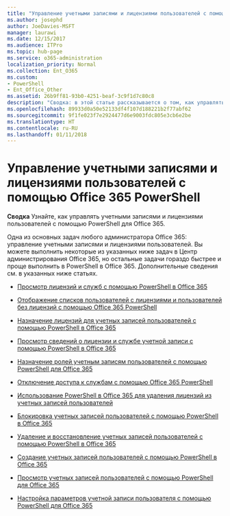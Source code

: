 ```yaml
---
title: "Управление учетными записями и лицензиями пользователей с помощью Office 365 PowerShell"
ms.author: josephd
author: JoeDavies-MSFT
manager: laurawi
ms.date: 12/15/2017
ms.audience: ITPro
ms.topic: hub-page
ms.service: o365-administration
localization_priority: Normal
ms.collection: Ent_O365
ms.custom:
- PowerShell
- Ent_Office_Other
ms.assetid: 26b9ff81-93b0-4251-beaf-3c9f1d7c80c8
description: "Сводка: в этой статье рассказывается о том, как управлять учетными записями и лицензиями пользователей с помощью PowerShell в Office 365."
ms.openlocfilehash: 89933d0a50e52133df4f107d188221b2f77abf62
ms.sourcegitcommit: 9f1fe023f7e2924477d6e9003fdc805e3cb6e2be
ms.translationtype: HT
ms.contentlocale: ru-RU
ms.lasthandoff: 01/11/2018
---
```

# <a name="manage-user-accounts-and-licenses-with-office-365-powershell"></a>Управление учетными записями и лицензиями пользователей с помощью Office 365 PowerShell

 **Сводка** Узнайте, как управлять учетными записями и лицензиями пользователей с помощью PowerShell для Office 365.
  
Одна из основных задач любого администратора Office 365:  управление учетными записями и лицензиями пользователей. Вы можете выполнить некоторые из указанных ниже задач в Центр администрирования Office 365, но остальные задачи гораздо быстрее и проще выполнить в PowerShell в Office 365. Дополнительные сведения см. в указанных ниже статьях.
  
- [Просмотр лицензий и служб с помощью PowerShell в Office 365](view-licenses-and-services-with-office-365-powershell.md)
    
- [Отображение списков пользователей с лицензиями и пользователей без лицензий с помощью Office 365 PowerShell](view-licensed-and-unlicensed-users-with-office-365-powershell.md)
    
- [Назначение лицензий для учетных записей пользователей с помощью PowerShell в Office 365](assign-licenses-to-user-accounts-with-office-365-powershell.md)
    
- [Просмотр сведений о лицензии и службе учетной записи с помощью PowerShell в Office 365](view-account-license-and-service-details-with-office-365-powershell.md)
    
- [Назначение ролей учетным записям пользователей с помощью PowerShell для Office 365](assign-roles-to-user-accounts-with-office-365-powershell.md)
    
- [Отключение доступа к службам с помощью Office 365 PowerShell](disable-access-to-services-with-office-365-powershell.md)
    
- [Использование PowerShell в Office 365 для удаления лицензий из учетных записей пользователей](remove-licenses-from-user-accounts-with-office-365-powershell.md)
    
- [Блокировка учетных записей пользователей с помощью PowerShell в Office 365](block-user-accounts-with-office-365-powershell.md)
    
- [Удаление и восстановление учетных записей пользователей с помощью PowerShell в Office 365](delete-and-restore-user-accounts-with-office-365-powershell.md)
    
- [Создание учетных записей пользователей с помощью PowerShell в Office 365](create-user-accounts-with-office-365-powershell.md)
    
- [Просмотр учетных записей пользователей с помощью PowerShell для Office 365](view-user-accounts-with-office-365-powershell.md)
    
- [Настройка параметров учетной записи пользователя с помощью PowerShell для Office 365](configure-user-account-properties-with-office-365-powershell.md)
    

